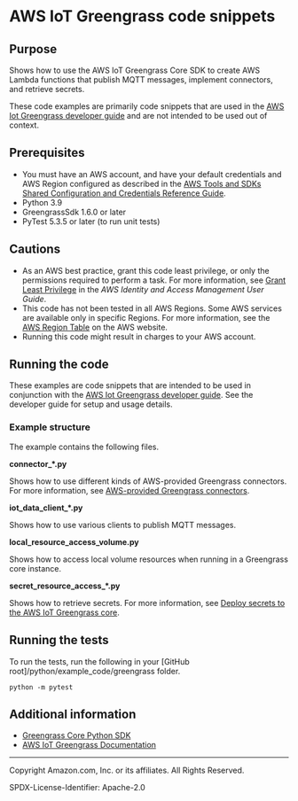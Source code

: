 # AWS IoT Greengrass code snippets

## Purpose

Shows how to use the AWS IoT Greengrass Core SDK to create AWS Lambda functions
that publish MQTT messages, implement connectors, and retrieve secrets.

These code examples are primarily code snippets that are used in the 
[AWS Iot Greengrass developer guide](https://docs.aws.amazon.com/greengrass/latest/developerguide/what-is-gg.html)
and are not intended to be used out of context.

## Prerequisites

- You must have an AWS account, and have your default credentials and AWS Region
  configured as described in the [AWS Tools and SDKs Shared Configuration and
  Credentials Reference Guide](https://docs.aws.amazon.com/credref/latest/refdocs/creds-config-files.html).
- Python 3.9
- GreengrassSdk 1.6.0 or later
- PyTest 5.3.5 or later (to run unit tests)

## Cautions

- As an AWS best practice, grant this code least privilege, or only the 
  permissions required to perform a task. For more information, see 
  [Grant Least Privilege](https://docs.aws.amazon.com/IAM/latest/UserGuide/best-practices.html#grant-least-privilege) 
  in the *AWS Identity and Access Management 
  User Guide*.
- This code has not been tested in all AWS Regions. Some AWS services are 
  available only in specific Regions. For more information, see the 
  [AWS Region Table](https://aws.amazon.com/about-aws/global-infrastructure/regional-product-services/)
  on the AWS website.
- Running this code might result in charges to your AWS account.

## Running the code

These examples are code snippets that are intended to be used in conjunction with the 
[AWS Iot Greengrass developer guide](https://docs.aws.amazon.com/greengrass/latest/developerguide/what-is-gg.html).
See the developer guide for setup and usage details.

### Example structure

The example contains the following files.

**connector_\*.py**

Shows how to use different kinds of AWS-provided Greengrass connectors. 
For more information, see 
[AWS-provided Greengrass connectors](https://docs.aws.amazon.com/greengrass/latest/developerguide/connectors-list.html).

**iot_data_client_\*.py**

Shows how to use various clients to publish MQTT messages.

**local_resource_access_volume.py**

Shows how to access local volume resources when running in a Greengrass core instance. 

**secret_resource_access_\*.py**

Shows how to retrieve secrets. For more information, see
[Deploy secrets to the AWS IoT Greengrass core](https://docs.aws.amazon.com/greengrass/latest/developerguide/secrets.html).

## Running the tests

To run the tests, run the following in your 
[GitHub root]/python/example_code/greengrass folder.

```    
python -m pytest
```

## Additional information

- [Greengrass Core Python SDK](https://github.com/aws/aws-greengrass-core-sdk-python)
- [AWS IoT Greengrass Documentation](https://docs.aws.amazon.com/greengrass/index.html)

---
Copyright Amazon.com, Inc. or its affiliates. All Rights Reserved.

SPDX-License-Identifier: Apache-2.0
